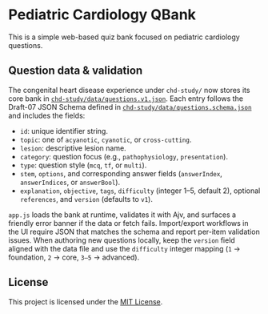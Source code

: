 # Pediatric Cardiology QBank

This is a simple web-based quiz bank focused on pediatric cardiology questions.

## Question data & validation

The congenital heart disease experience under `chd-study/` now stores its core bank in
[`chd-study/data/questions.v1.json`](chd-study/data/questions.v1.json). Each entry
follows the Draft-07 JSON Schema defined in
[`chd-study/data/questions.schema.json`](chd-study/data/questions.schema.json) and
includes the fields:

* `id`: unique identifier string.
* `topic`: one of `acyanotic`, `cyanotic`, or `cross-cutting`.
* `lesion`: descriptive lesion name.
* `category`: question focus (e.g., `pathophysiology`, `presentation`).
* `type`: question style (`mcq`, `tf`, or `multi`).
* `stem`, `options`, and corresponding answer fields (`answerIndex`, `answerIndices`, or `answerBool`).
* `explanation`, `objective`, `tags`, `difficulty` (integer 1–5, default 2), optional `references`, and `version` (defaults to `v1`).

`app.js` loads the bank at runtime, validates it with Ajv, and surfaces a friendly
error banner if the data or fetch fails. Import/export workflows in the UI require
JSON that matches the schema and report per-item validation issues. When authoring
new questions locally, keep the `version` field aligned with the data file and use
the `difficulty` integer mapping (`1` → foundation, `2` → core, `3–5` → advanced).

## License

This project is licensed under the [MIT License](LICENSE).
